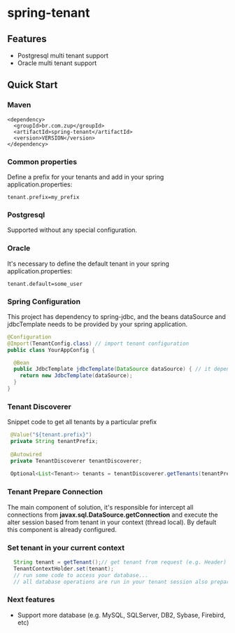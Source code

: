 # spring-tenant

## Features

* Postgresql multi tenant support
* Oracle multi tenant support

## <a name="quick-start">Quick Start</a>

### Maven

```
<dependency>
  <groupId>br.com.zup</groupId>
  <artifactId>spring-tenant</artifactId>
  <version>VERSION</version>
</dependency>
```

### Common properties

Define a prefix for your tenants and add in your spring application.properties:
```
tenant.prefix=my_prefix
```

### Postgresql

Supported without any special configuration.

### Oracle

It's necessary to define the default tenant in your spring application.properties:
```
tenant.default=some_user
```

### Spring Configuration

This project has dependency to spring-jdbc, and the beans dataSource and jdbcTemplate needs to be provided by your spring application.

```Java
@Configuration
@Import(TenantConfig.class) // import tenant configuration
public class YourAppConfig {

  @Bean
  public JdbcTemplate jdbcTemplate(DataSource dataSource) { // it depends on a dataSource
    return new JdbcTemplate(dataSource);
  }
}
```

### Tenant Discoverer

Snippet code to get all tenants by a particular prefix

```Java
 @Value("${tenant.prefix}")
 private String tenantPrefix;
 
 @Autowired
 private TenantDiscoverer tenantDiscoverer;
    
 Optional<List<Tenant>> tenants = tenantDiscoverer.getTenants(tenantPrefix);
```

### Tenant Prepare Connection

The main component of solution, it's responsible for intercept all connections from __javax.sql.DataSource.getConnection__ and execute the alter session based from tenant in your context (thread local).
By default this component is already configured.

### Set tenant in your current context
```Java
  String tenant = getTenant();// get tenant from request (e.g. Header) or database (e.g. TenantDiscoverer)
  TenantContextHolder.set(tenant);
  // run some code to access your database...
  // all database operations are run in your tenant session also prepared by component TenantConnectionPrepareAspect.
```

### Next features

* Support more database (e.g. MySQL, SQLServer, DB2, Sybase, Firebird, etc)
